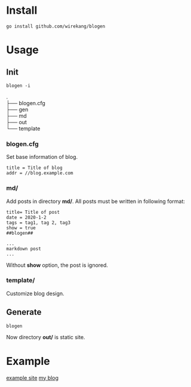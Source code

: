 # Install
```
go install github.com/wirekang/blogen
```

# Usage

## Init
```
blogen -i
```
.  
├── blogen.cfg  
├── gen  
├── md  
├── out  
└── template  
  
      
### blogen.cfg
Set base information of blog.
```
title = Title of blog
addr = //blog.example.com
```

### md/
Add posts in directory **md/**. All posts must be written in following format:
```
title= Title of post
date = 2020-1-2
tags = tag1, tag 2, tag3
show = true
##blogen##

...
markdown post
...
```
Without **show** option, the post is ignored.
### template/
Customize blog design.

## Generate
```
blogen
```
Now directory **out/** is static site.

# Example
[example site](https://wirekang.github.io/blogen/example/out)
[my blog](https://wirekang.github.io)
